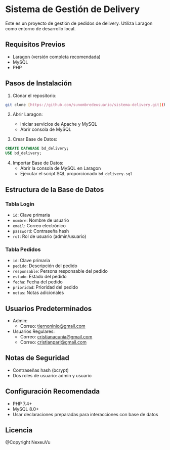 # Sistema de Gestión de Delivery
Este es un proyecto de gestión de pedidos de delivery. Utiliza Laragon como entorno de desarrollo local.
## Requisitos Previos
- Laragon (versión completa recomendada)
- MySQL
- PHP

## Pasos de Instalación

1. Clonar el repositorio:
```bash
git clone [https://github.com/sunombredeusuario/sistema-delivery.git](https://github.com/nexeuvu/Agenda-Delivery.git)
```

2. Abrir Laragon:
   - Iniciar servicios de Apache y MySQL
   - Abrir consola de MySQL

3. Crear Base de Datos:
```sql
CREATE DATABASE bd_delivery;
USE bd_delivery;
```

4. Importar Base de Datos:
   - Abrir la consola de MySQL en Laragon
   - Ejecutar el script SQL proporcionado `bd_delivery.sql`

## Estructura de la Base de Datos

### Tabla Login
- `id`: Clave primaria
- `nombre`: Nombre de usuario
- `email`: Correo electrónico
- `password`: Contraseña hash
- `rol`: Rol de usuario (admin/usuario)

### Tabla Pedidos
- `id`: Clave primaria
- `pedido`: Descripción del pedido
- `responsable`: Persona responsable del pedido
- `estado`: Estado del pedido
- `fecha`: Fecha del pedido
- `prioridad`: Prioridad del pedido
- `notas`: Notas adicionales

## Usuarios Predeterminados
- Admin: 
  - Correo: tiernoninio@gmail.com
- Usuarios Regulares:
  - Correo: cristianacunia@gmail.com
  - Correo: cristianpari@gmail.com

## Notas de Seguridad
- Contraseñas hash (bcrypt)
- Dos roles de usuario: admin y usuario

## Configuración Recomendada
- PHP 7.4+
- MySQL 8.0+
- Usar declaraciones preparadas para interacciones con base de datos

## Licencia
@Copyright NexeuVu
